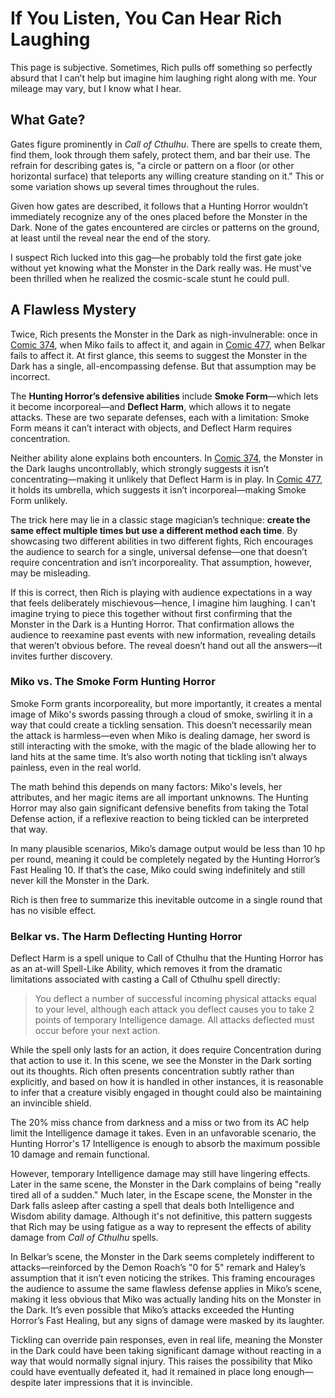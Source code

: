 # If You Listen, You Can Hear Rich Laughing

This page is subjective. Sometimes, Rich pulls off something so perfectly absurd that I can’t help but imagine him laughing right along with me. Your mileage may vary, but I know what I hear.

## What Gate?

Gates figure prominently in *Call of Cthulhu*. There are spells to create them, find them, look through them safely, protect them, and bar their use. The refrain for describing gates is, "a circle or pattern on a floor (or other horizontal surface) that teleports any willing creature standing on it." This or some variation shows up several times throughout the rules.

Given how gates are described, it follows that a Hunting Horror wouldn’t immediately recognize any of the ones placed before the Monster in the Dark. None of the gates encountered are circles or patterns on the ground, at least until the reveal near the end of the story.

I suspect Rich lucked into this gag—he probably told the first gate joke without yet knowing what the Monster in the Dark really was. He must've been thrilled when he realized the cosmic-scale stunt he could pull.

## A Flawless Mystery

Twice, Rich presents the Monster in the Dark as nigh-invulnerable: once in [Comic 374](https://www.giantitp.com/comics/oots0374.html), when Miko fails to affect it, and again in [Comic 477](https://www.giantitp.com/comics/oots0477.html), when Belkar fails to affect it. At first glance, this seems to suggest the Monster in the Dark has a single, all-encompassing defense. But that assumption may be incorrect.

The **Hunting Horror’s defensive abilities** include **Smoke Form**—which lets it become incorporeal—and **Deflect Harm**, which allows it to negate attacks. These are two separate defenses, each with a limitation: Smoke Form means it can’t interact with objects, and Deflect Harm requires concentration.

Neither ability alone explains both encounters. In [Comic 374](https://www.giantitp.com/comics/oots0374.html), the Monster in the Dark laughs uncontrollably, which strongly suggests it isn’t concentrating—making it unlikely that Deflect Harm is in play. In [Comic 477](https://www.giantitp.com/comics/oots0477.html), it holds its umbrella, which suggests it isn’t incorporeal—making Smoke Form unlikely.

The trick here may lie in a classic stage magician’s technique: **create the same effect multiple times but use a different method each time**. By showcasing two different abilities in two different fights, Rich encourages the audience to search for a single, universal defense—one that doesn’t require concentration and isn’t incorporeality. That assumption, however, may be misleading.

If this is correct, then Rich is playing with audience expectations in a way that feels deliberately mischievous—hence, I imagine him laughing. I can't imagine trying to piece this together without first confirming that the Monster in the Dark is a Hunting Horror. That confirmation allows the audience to reexamine past events with new information, revealing details that weren’t obvious before. The reveal doesn’t hand out all the answers—it invites further discovery.

### Miko vs. The Smoke Form Hunting Horror

Smoke Form grants incorporeality, but more importantly, it creates a mental image of Miko's swords passing through a cloud of smoke, swirling it in a way that could create a tickling sensation. This doesn’t necessarily mean the attack is harmless—even when Miko is dealing damage, her sword is still interacting with the smoke, with the magic of the blade allowing her to land hits at the same time. It’s also worth noting that tickling isn’t always painless, even in the real world.

The math behind this depends on many factors: Miko's levels, her attributes, and her magic items are all important unknowns. The Hunting Horror may also gain significant defensive benefits from taking the Total Defense action, if a reflexive reaction to being tickled can be interpreted that way.&#x20;

In many plausible scenarios, Miko’s damage output would be less than 10 hp per round, meaning it could be completely negated by the Hunting Horror’s Fast Healing 10. If that’s the case, Miko could swing indefinitely and still never kill the Monster in the Dark.&#x20;

Rich is then free to summarize this inevitable outcome in a single round that has no visible effect.

### Belkar vs. The Harm Deflecting Hunting Horror

Deflect Harm is a spell unique to Call of Cthulhu that the Hunting Horror has as an at-will Spell-Like Ability, which removes it from the dramatic limitations associated with casting a Call of Cthulhu spell directly:

> You deflect a number of successful incoming physical attacks equal to your level, although each attack you deflect causes you to take 2 points of temporary Intelligence damage. All attacks deflected must occur before your next action.

While the spell only lasts for an action, it does require Concentration during that action to use it. In this scene, we see the Monster in the Dark sorting out its thoughts. Rich often presents concentration subtly rather than explicitly, and based on how it is handled in other instances, it is reasonable to infer that a creature visibly engaged in thought could also be maintaining an invincible shield.

The 20% miss chance from darkness and a miss or two from its AC help limit the Intelligence damage it takes. Even in an unfavorable scenario, the Hunting Horror's 17 Intelligence is enough to absorb the maximum possible 10 damage and remain functional.

However, temporary Intelligence damage may still have lingering effects. Later in the same scene, the Monster in the Dark complains of being "really tired all of a sudden." Much later, in the Escape scene, the Monster in the Dark falls asleep after casting a spell that deals both Intelligence and Wisdom ability damage. Although it's not definitive, this pattern suggests that Rich may be using fatigue as a way to represent the effects of ability damage from *Call of Cthulhu* spells.

In Belkar’s scene, the Monster in the Dark seems completely indifferent to attacks—reinforced by the Demon Roach’s "0 for 5" remark and Haley’s assumption that it isn’t even noticing the strikes. This framing encourages the audience to assume the same flawless defense applies in Miko’s scene, making it less obvious that Miko was actually landing hits on the Monster in the Dark. It’s even possible that Miko’s attacks exceeded the Hunting Horror’s Fast Healing, but any signs of damage were masked by its laughter.

Tickling can override pain responses, even in real life, meaning the Monster in the Dark could have been taking significant damage without reacting in a way that would normally signal injury. This raises the possibility that Miko could have eventually defeated it, had it remained in place long enough—despite later impressions that it is invincible.
